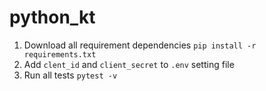 # python_kt

1. Download all requirement dependencies `pip install -r requirements.txt`
2. Add `clent_id` and `client_secret` to `.env` setting file
3. Run all tests `pytest -v`